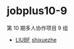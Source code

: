 # jobplus10-9
第 10 期多人协作项目 9 组
* [LIUBF](https://github.com/Jasonlbf/jobplus10-9)
 [shixuezhe](https://github.com/shixuezhe/)
